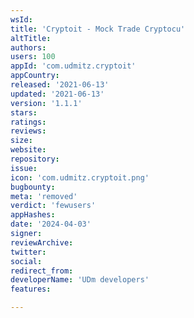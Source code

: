 ```yaml
---
wsId: 
title: 'Cryptoit - Mock Trade Cryptocu'
altTitle: 
authors: 
users: 100
appId: 'com.udmitz.cryptoit'
appCountry: 
released: '2021-06-13'
updated: '2021-06-13'
version: '1.1.1'
stars: 
ratings: 
reviews: 
size: 
website: 
repository: 
issue: 
icon: 'com.udmitz.cryptoit.png'
bugbounty: 
meta: 'removed'
verdict: 'fewusers'
appHashes: 
date: '2024-04-03'
signer: 
reviewArchive: 
twitter: 
social: 
redirect_from: 
developerName: 'UDm developers'
features: 

---
```



